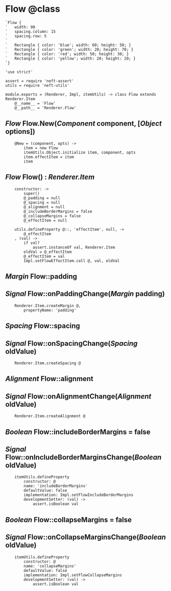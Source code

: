 Flow @class
===========

```nml
`Flow {
`	width: 90
`	spacing.column: 15
`	spacing.row: 5
`
`	Rectangle { color: 'blue'; width: 60; height: 50; }
`	Rectangle { color: 'green'; width: 20; height: 70; }
`	Rectangle { color: 'red'; width: 50; height: 30; }
`	Rectangle { color: 'yellow'; width: 20; height: 20; }
`}
```

	'use strict'

	assert = require 'neft-assert'
	utils = require 'neft-utils'

	module.exports = (Renderer, Impl, itemUtils) -> class Flow extends Renderer.Item
		@__name__ = 'Flow'
		@__path__ = 'Renderer.Flow'

*Flow* Flow.New(*Component* component, [*Object* options])
----------------------------------------------------------

		@New = (component, opts) ->
			item = new Flow
			itemUtils.Object.initialize item, component, opts
			item.effectItem = item
			item

*Flow* Flow() : *Renderer.Item*
-------------------------------

		constructor: ->
			super()
			@_padding = null
			@_spacing = null
			@_alignment = null
			@_includeBorderMargins = false
			@_collapseMargins = false
			@_effectItem = null

		utils.defineProperty @::, 'effectItem', null, ->
			@_effectItem
		, (val) ->
			if val?
				assert.instanceOf val, Renderer.Item
			oldVal = @_effectItem
			@_effectItem = val
			Impl.setFlowEffectItem.call @, val, oldVal

*Margin* Flow::padding
----------------------

## *Signal* Flow::onPaddingChange(*Margin* padding)

		Renderer.Item.createMargin @,
			propertyName: 'padding'

*Spacing* Flow::spacing
-----------------------

## *Signal* Flow::onSpacingChange(*Spacing* oldValue)

		Renderer.Item.createSpacing @

*Alignment* Flow::alignment
---------------------------

## *Signal* Flow::onAlignmentChange(*Alignment* oldValue)

		Renderer.Item.createAlignment @

*Boolean* Flow::includeBorderMargins = false
-------------------------------------------

## *Signal* Flow::onIncludeBorderMarginsChange(*Boolean* oldValue)

		itemUtils.defineProperty
			constructor: @
			name: 'includeBorderMargins'
			defaultValue: false
			implementation: Impl.setFlowIncludeBorderMargins
			developmentSetter: (val) ->
				assert.isBoolean val


*Boolean* Flow::collapseMargins = false
---------------------------------------

## *Signal* Flow::onCollapseMarginsChange(*Boolean* oldValue)

		itemUtils.defineProperty
			constructor: @
			name: 'collapseMargins'
			defaultValue: false
			implementation: Impl.setFlowCollapseMargins
			developmentSetter: (val) ->
				assert.isBoolean val

